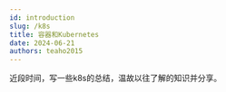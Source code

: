 ```yaml
---
id: introduction
slug: /k8s
title: 容器和Kubernetes
date: 2024-06-21
authors: teaho2015
---
```


近段时间，写一些k8s的总结，温故以往了解的知识并分享。

